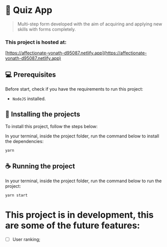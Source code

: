 # 📝 Quiz App

> Multi-step form developed with the aim of acquiring and applying new skills with forms completely.

### This project is hosted at:
[https://affectionate-yonath-d95087.netlify.app](https://affectionate-yonath-d95087.netlify.app)

## 💻 Prerequisites

Before start, check if you have the requirements to run this project:

- `NodeJS` installed.

## 🚀 Installing the projects

To install this project, follow the steps below:

In your terminal, inside the project folder, run the command below to install the dependencies:
```
yarn
```

## ☕ Running the project

In your terminal, inside the project folder, run the command below to run the project:

```
yarn start
```

# This project is in development, this are some of the future features:

- [ ] User ranking;




